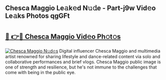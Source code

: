 ## Chesca Maggio Le𝚊k𝚎d N𝚞𝚍e - Part-j9w Vid𝚎o Le𝚊ks Photos qgGFt

# <h2><a href="http://fbdho9.evod.top/?m=Chesca+Maggio">🔗 👉🔴 Chesca Maggio Vid𝚎o Ph𝚘t𝚘s</a></h2>

[![Chesca Maggio N𝚞d𝚎s](https://i.imgur.com/8V9OHl7.gif)](http://fbdho9.evod.top/?m=Chesca+Maggio)
Digital influencer Chesca Maggio and multimedia artist renowned for sharing lifestyle and dance-related content via solo and collaborative performances and brief vlogs. Chesca Maggio public image is one of strength and resilience, but he's not immune to the challenges that come with being in the public eye. 

